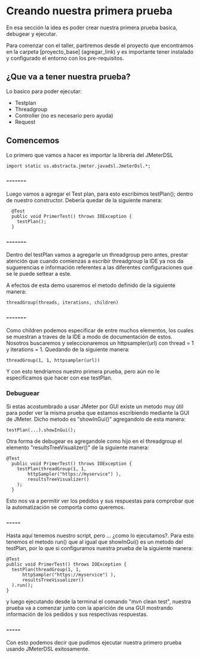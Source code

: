 # Creando nuestra primera prueba

En esa sección la idea es poder crear nuestra primera prueba basica, debugear y ejecutar.

Para comenzar con el taller, partiremos desde el proyecto que encontramos en la carpeta [proyecto_base] (agregar_link) y es importante tener instalado y configurado el entorno con los pre-requisitos.

## ¿Que va a tener nuestra prueba?

Lo basico para poder ejecutar:

* Testplan
* Threadgroup
* Controller (no es necesario pero ayuda)
* Request

## Comencemos

Lo primero que vamos a hacer es importar la librería del JMeterDSL 

```
import static us.abstracta.jmeter.javadsl.JmeterDsl.*;
```

### -------

Luego vamos a agregar el Test plan, para esto escribimos testPlan(); dentro de nuestro constructor. Debería quedar de la siguiente manera:

```
  @Test
  public void PrimerTest() throws IOException {
    testPlan();
  }
```

### -------

Dentro del testPlan vamos a agregarle un threadgroup pero antes, prestar atención que cuando comienzas a escribir threadgroup la IDE ya nos da suguerencias e información referentes a las diferentes configuraciones que se le puede settear a este.

A efectos de esta demo usaremos el metodo definido de la siguiente manera: 

```
threadGroup(threads, iterations, children)
```

### -------

Como children podemos especificar de entre muchos elementos, los cuales se muestran a traves de la IDE a modo de documentación de estos. Nosotros buscaremos y seleccionaremos un httpsampler(url) con thread = 1 y iterations = 1. Quedando de la siguiente manera:

```
threadGroup(1, 1, httpsampler(url))
```

Y con esto tendriamos nuestro primera prueba, pero aún no le especificamos que hacer con ese testPlan.

### Debuguear

Si estas acostumbrado a usar JMeter por GUI existe un metodo muy útil para poder ver la misma prueba que estamos escribiendo mediante la GUI de JMeter. Dicho metodo es "showInGui()" agregandolo de esta manera:

```
testPlan(...).showInGui();
```


Otra forma de debugear es agregandole como hijo en el threadgroup el elemento "resultsTreeVisualizer()" de la siguiente manera:

```
@Test
  public void PrimerTest() throws IOException {
    testPlan(threadGroup(1, 1,
        httpSampler("https://myservice") ),
        resultsTreeVisualizer()
    );
  }
```

Esto nos va a permitir ver los pedidos y sus respuestas para comprobar que la automatización se comporta como queremos.

### -----

Hasta aquí tenemos nuestro script, pero ... ¿como lo ejecutamos?. Para esto tenemos el metodo run() que al igual que showInGui() es un metodo del testPlan, por lo que si configuramos nuestra prueba de la siguiente manera:

```
@Test
public void PrimerTest() throws IOException {
  testPlan(threadGroup(1, 1,
      httpSampler("https://myservice") ),
      resultsTreeVisualizer()
  ).run();
}
```

y luego ejecutando desde la terminal el comando "mvn clean test", nuestra prueba va a comenzar junto con la aparición de una GUI mostrando información de los pedidos y sus respectivas respuestas.

### -----

Con esto podemos decir que pudimos ejecutar nuestra primero prueba usando JMeterDSL exitosamente.